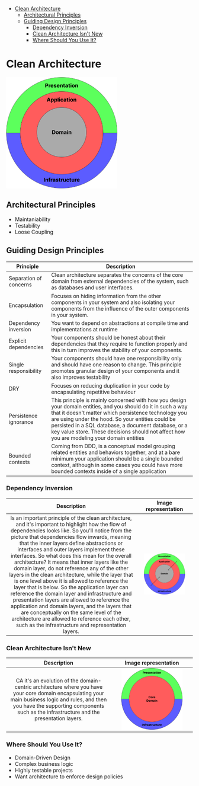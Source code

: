 - [Clean Architecture](#clean-architecture)
  - [Architectural Principles](#architectural-principles)
  - [Guiding Design Principles](#guiding-design-principles)
    - [Dependency Inversion](#dependency-inversion)
    - [Clean Architecture Isn't New](#clean-architecture-isnt-new)
    - [Where Should You Use It?](#where-should-you-use-it)

# Clean Architecture
<img src="/images/Clean_Architecture.png" width='300'>

## Architectural Principles

- Maintaniability
- Testability
- Loose Coupling

## Guiding Design Principles
|Principle|Description|
|---------|-----------|
|Separation of concerns|Clean architecture separates the concerns of the core domain from external dependencies of the system, such as databases and user interfaces.|
|Encapsulation|Focuses on hiding information from the other components in your system and also isolating your components from the influence of the outer components in your system.|
|Dependency inversion|You want to depend on abstractions at compile time and implementations at runtime|
|Explicit dependencies|Your components should be honest about their dependencies that they require to function properly and this in turn improves the stability of your components.|
|Single responsibility|Your components should have one responsibility only and should have one reason to change. This principle promotes granular design of your components and it also improves testability|
|DRY|Focuses on reducing duplication in your code by encapsulating repetitive behaviour|
|Persistence ignorance|This principle is mainly concerned with how you design your domain entities, and you should do it in such a way that it doesn't matter which persistence technology you are using under the hood. So your entities could be persisted in a SQL database, a document database, or a key value store. These decisions should not affect how you are modeling your domain entities|
|Bounded contexts|Coming from DDD, is a conceptual model grouping related entities and behaviors together, and at a bare minimum your application should be a single bounded context, although in some cases you could have more bounded contexts inside of a single application|

### Dependency Inversion
|Description|Image representation|
|:---------:|:------------------:|
|Is an important principle of the clean architecture, and it's important to highlight how the flow of dependencies looks like. So you'll notice from the picture that dependencies flow inwards, meaning that the inner layers define abstractions or interfaces and outer layers implement these interfaces. So what does this mean for the overall architecture? It means that inner layers like the domain layer, do not reference any of the other layers in the clean architecture, while the layer that is one level above it is allowed to reference the layer that is below. So the application layer can reference the domain layer and infrastructure and presentation layers are allowed to reference the application and domain layers, and the layers that are conceptually on the same level of the architecture are allowed to reference each other, such as the infrastructure and representation layers.|<img src="/images/Clean_Architecture_Dependency_Inversion.png"  width="80%">|


### Clean Architecture Isn't New
|Description|Image representation|
|:---------:|:------------------:|
|CA it's an evolution of the domain-centric architecture where you have your core domain encapsulating your main business logic and rules, and then you have the supporting components such as the infrastructure and the presentation layers.|<img src="/images/Domain_Centric.png" width="80%">|

### Where Should You Use It?
- Domain-Driven Design
- Complex business logic
- Highly testable projects
- Want architecture to enforce design policies

